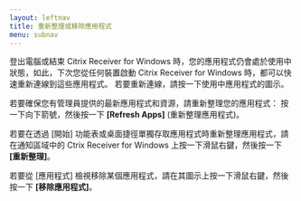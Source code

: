 ```yaml
---
layout: leftnav
title: 重新整理或移除應用程式
menu: subnav
---
```


登出電腦或結束 Citrix Receiver for Windows 時，您的應用程式仍會處於使用中狀態，如此，下次您從任何裝置啟動 Citrix Receiver for Windows 時，都可以快速重新連線到這些應用程式。 若要重新連線，請按一下使用中應用程式的圖示。

若要確保您有管理員提供的最新應用程式和資源，請重新整理您的應用程式： 按一下向下箭號，然後按一下 **[Refresh Apps]** (重新整理應用程式)。

若要在透過 [開始] 功能表或桌面捷徑單獨存取應用程式時重新整理應用程式，請在通知區域中的 Ctrix Receiver for Windows 上按一下滑鼠右鍵，然後按一下 **[重新整理]**。

若要從 [應用程式] 檢視移除某個應用程式，請在其圖示上按一下滑鼠右鍵，然後按一下 **[移除應用程式]**。

